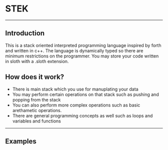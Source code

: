 # __STEK__
---
## Introduction
 This is a stack oriented interpreted programming language inspired by forth and written in c++.
 The language is dynamically typed so there are minimum restrictions on the programmer.
 You may store your code written in sloth with a .sloth extension.
 
## How does it work?
- There is main stack which you use for manuplating your data
- You may perform certain operations on that stack such as pushing and popping from the stack
- You can also perform more complex operations such as basic arethametic operations.
- There are general programming concepts as well such as loops and variables and functions
---
## Examples
